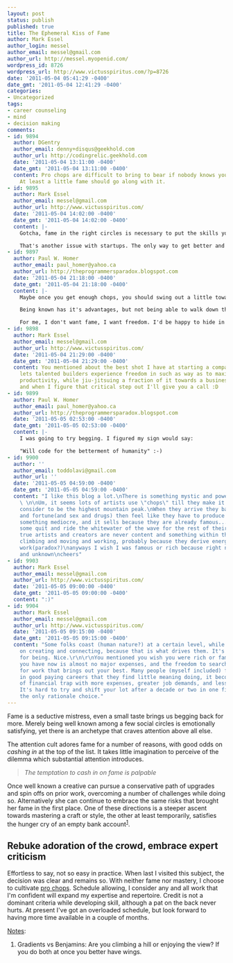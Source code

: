 ```yaml
---
layout: post
status: publish
published: true
title: The Ephemeral Kiss of Fame
author: Mark Essel
author_login: messel
author_email: messel@gmail.com
author_url: http://messel.myopenid.com/
wordpress_id: 8726
wordpress_url: http://www.victusspiritus.com/?p=8726
date: '2011-05-04 05:41:29 -0400'
date_gmt: '2011-05-04 12:41:29 -0400'
categories:
- Uncategorized
tags:
- career counseling
- mind
- decision making
comments:
- id: 9894
  author: DGentry
  author_email: denny+disqus@geekhold.com
  author_url: http://codingrelic.geekhold.com
  date: '2011-05-04 13:11:00 -0400'
  date_gmt: '2011-05-04 13:11:00 -0400'
  content: Pro chops are difficult to bring to bear if nobody knows you have them.
    At least a little fame should go along with it.
- id: 9895
  author: Mark Essel
  author_email: messel@gmail.com
  author_url: http://www.victusspiritus.com/
  date: '2011-05-04 14:02:00 -0400'
  date_gmt: '2011-05-04 14:02:00 -0400'
  content: |-
    Gotcha, fame in the right circles is necessary to put the skills you have to work, and to build on them.

    That's another issue with startups. The only way to get better and starting businesses is to keep at it. The problem is the shit storm affects people's lives/livelihoods when things goes south due to a lack of experience.
- id: 9897
  author: Paul W. Homer
  author_email: paul_homer@yahoo.ca
  author_url: http://theprogrammersparadox.blogspot.com
  date: '2011-05-04 21:18:00 -0400'
  date_gmt: '2011-05-04 21:18:00 -0400'
  content: |-
    Maybe once you get enough chops, you should swing out a little towards the flame...

    Being known has it's advantages, but not being able to walk down the street sounds like a pain (that I'll probably never experience, even in my current role as Pope :-)

    For me, I don't want fame, I want freedom. I'd be happy to hide in the shadows forever, just so long as I can indulge my curiosity. If that's useful to others, it would be nice to just give it away ...
- id: 9898
  author: Mark Essel
  author_email: messel@gmail.com
  author_url: http://www.victusspiritus.com/
  date: '2011-05-04 21:29:00 -0400'
  date_gmt: '2011-05-04 21:29:00 -0400'
  content: You mentioned about the best shot I have at starting a company. One that
    lets talented builders experience freedom in such as way as to maximize their
    productivity, while jiu-jitsuing a fraction of it towards a business need. If
    and when I figure that critical step out I'll give you a call :D
- id: 9899
  author: Paul W. Homer
  author_email: paul_homer@yahoo.ca
  author_url: http://theprogrammersparadox.blogspot.com
  date: '2011-05-05 02:53:00 -0400'
  date_gmt: '2011-05-05 02:53:00 -0400'
  content: |-
    I was going to try begging. I figured my sign would say:

    "Will code for the betterment of humanity" :-)
- id: 9900
  author: ''
  author_email: toddolavi@gmail.com
  author_url: ''
  date: '2011-05-05 04:59:00 -0400'
  date_gmt: '2011-05-05 04:59:00 -0400'
  content: "I like this blog a lot.\nThere is something mystic and powerful here.
    \ \n\nUm, it seems lots of artists use \"chops\" till they make it up what they
    consider to be the highest mountain peak.\nWhen they arrive they bask in fame
    and fortune(and sex and drugs) then feel like they have to produce so they make
    something mediocre, and it sells because they are already famous.....at this point
    some quit and ride the whitewater of the wave for the rest of their lives.....other
    true artists and creators are never content and something within them keeps them
    climbing and moving and working, probably because they derive energy from their
    work(paradox?)\nanyways I wish I was famous or rich because right now im broke
    and unknown\ncheers"
- id: 9903
  author: Mark Essel
  author_email: messel@gmail.com
  author_url: http://www.victusspiritus.com/
  date: '2011-05-05 09:00:00 -0400'
  date_gmt: '2011-05-05 09:00:00 -0400'
  content: ":)"
- id: 9904
  author: Mark Essel
  author_email: messel@gmail.com
  author_url: http://www.victusspiritus.com/
  date: '2011-05-05 09:15:00 -0400'
  date_gmt: '2011-05-05 09:15:00 -0400'
  content: "Some folks coast (human nature?) at a certain level, while others keep
    on creating and connecting, because that is what drives them. It's their reason
    for being. Nice.\r\n\r\nYou mentioned you wish you were rich or famous, but what
    you have now is almost no major expenses, and the freedom to search and explore
    for work that brings out your best. Many people (myself included) find themselves
    in good paying careers that they find little meaning doing, it becomes a type
    of financial trap with more expenses, greater job demands, and less satisfaction.
    It's hard to try and shift your lot after a decade or two in one field, but it's
    the only rationale choice."
---
```

<p>Fame is a seductive mistress, even a small taste brings us begging back for more. Merely being well known among a few social circles is emotionally satisfying, yet there is an archetype that craves attention above all else. </p>
<p>The attention cult adores fame for a number of reasons, with good odds on <i>cashing in</I> at the top of the list. It takes little imagination to perceive of the dilemma which substantial attention introduces. </p>
<blockquote><p><i>The temptation to cash in on fame is palpable</i></p></blockquote>
<p>Once well known a creative can pursue a conservative path of upgrades and spin offs on prior work, overcoming a number of challenges while doing so. Alternatively she can continue to embrace the same risks that brought her fame in the first place. One of these directions is a steeper ascent towards mastering a craft or style, the other at least temporarily, satisfies the hunger cry of an empty bank account<sup><a href="#notes">1</a></sup>. </p>
<h2>Rebuke adoration of the crowd, embrace expert criticism</h2>
<p>Effortless to say, not so easy in practice. When last I visited this subject, the decision was clear and remains so. With neither fame nor mastery, I choose to cultivate <a href="http://www.victusspiritus.com/2010/12/23/celebrity-or-pro-chops-pick-one/">pro chops</a>. Schedule allowing, I consider any and all work that I'm confident will expand my expertise and repertoire. Credit is not a dominant criteria while developing skill, although a pat on the back never hurts. At present I've got an overloaded schedule, but look forward to having more time available in a couple of months.</p>
<p><a href="#notes" name="notes">Notes</a>:</p>
<ol>
<li>Gradients vs Benjamins: Are you climbing a hill or enjoying the view? If you do both at once you better have wings.</li>
</ol>
